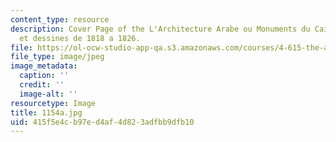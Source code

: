 ```yaml
---
content_type: resource
description: Cover Page of the L'Architecture Arabe ou Monuments du Caire mesures
  et dessines de 1818 a 1826.
file: https://ol-ocw-studio-app-qa.s3.amazonaws.com/courses/4-615-the-architecture-of-cairo-spring-2002/415f5e4cb97ed4af4d823adfbb9dfb10_1154a.jpg
file_type: image/jpeg
image_metadata:
  caption: ''
  credit: ''
  image-alt: ''
resourcetype: Image
title: 1154a.jpg
uid: 415f5e4c-b97e-d4af-4d82-3adfbb9dfb10
---
```

